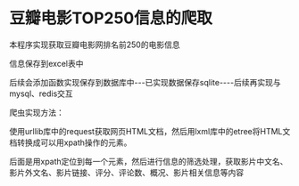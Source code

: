 # 豆瓣电影TOP250信息的爬取

本程序实现获取豆瓣电影网排名前250的电影信息

信息保存到excel表中

后续会添加函数实现保存到数据库中---已实现数据保存sqlite----后续再实现与mysql、redis交互

爬虫实现方法：

​	使用urllib库中的request获取网页HTML文档，然后用lxml库中的etree将HTML文档转换成可以用xpath操作的元素。

​	后面是用xpath定位到每一个元素，然后进行信息的筛选处理，获取影片中文名、影片外文名、影片链接、评分、评论数、概况、影片相关信息等内容
